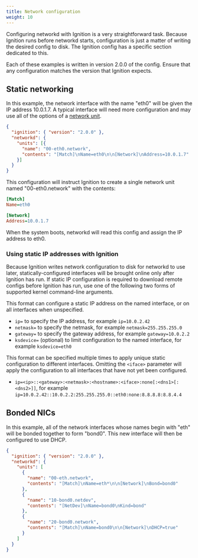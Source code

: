 ```yaml
---
title: Network configuration
weight: 10
---
```


Configuring networkd with Ignition is a very straightforward task. Because Ignition runs before networkd starts, configuration is just a matter of writing the desired config to disk. The Ignition config has a specific section dedicated to this.

Each of these examples is written in version 2.0.0 of the config. Ensure that any configuration matches the version that Ignition expects.

## Static networking

In this example, the network interface with the name "eth0" will be given the IP address 10.0.1.7. A typical interface will need more configuration and may use all of the options of a [network unit][network].

```json
{
  "ignition": { "version": "2.0.0" },
  "networkd": {
    "units": [{
      "name": "00-eth0.network",
      "contents": "[Match]\nName=eth0\n\n[Network]\nAddress=10.0.1.7"
    }]
  }
}
```

This configuration will instruct Ignition to create a single network unit named "00-eth0.network" with the contents:

```ini
[Match]
Name=eth0

[Network]
Address=10.0.1.7
```

When the system boots, networkd will read this config and assign the IP address to eth0.

### Using static IP addresses with Ignition

Because Ignition writes network configuration to disk for networkd to use later, statically-configured interfaces will be brought online only after Ignition has run. If static IP configuration is required to download remote configs before Ignition has run, use one of the following two forms of supported kernel command-line arguments.

This format can configure a static IP address on the named interface, or on all interfaces when unspecified.

* `ip=` to specify the IP address, for example `ip=10.0.2.42`
* `netmask=` to specify the netmask, for example `netmask=255.255.255.0`
* `gateway=` to specify the gateway address, for example `gateway=10.0.2.2`
* `ksdevice=` (optional) to limit configuration to the named interface, for example `ksdevice=eth0`

This format can be specified multiple times to apply unique static configuration to different interfaces. Omitting the `<iface>` parameter will apply the configuration to all interfaces that have not yet been configured.

* `ip=<ip>::<gateway>:<netmask>:<hostname>:<iface>:none[:<dns1>[:<dns2>]]`, for example `ip=10.0.2.42::10.0.2.2:255.255.255.0::eth0:none:8.8.8.8:8.8.4.4`

## Bonded NICs

In this example, all of the network interfaces whose names begin with "eth" will be bonded together to form "bond0". This new interface will then be configured to use DHCP.

```json
{
  "ignition": { "version": "2.0.0" },
  "networkd": {
    "units": [
      {
        "name": "00-eth.network",
        "contents": "[Match]\nName=eth*\n\n[Network]\nBond=bond0"
      },
      {
        "name": "10-bond0.netdev",
        "contents": "[NetDev]\nName=bond0\nKind=bond"
      },
      {
        "name": "20-bond0.network",
        "contents": "[Match]\nName=bond0\n\n[Network]\nDHCP=true"
      }
    ]
  }
}
```

[network]: http://www.freedesktop.org/software/systemd/man/systemd.network.html
